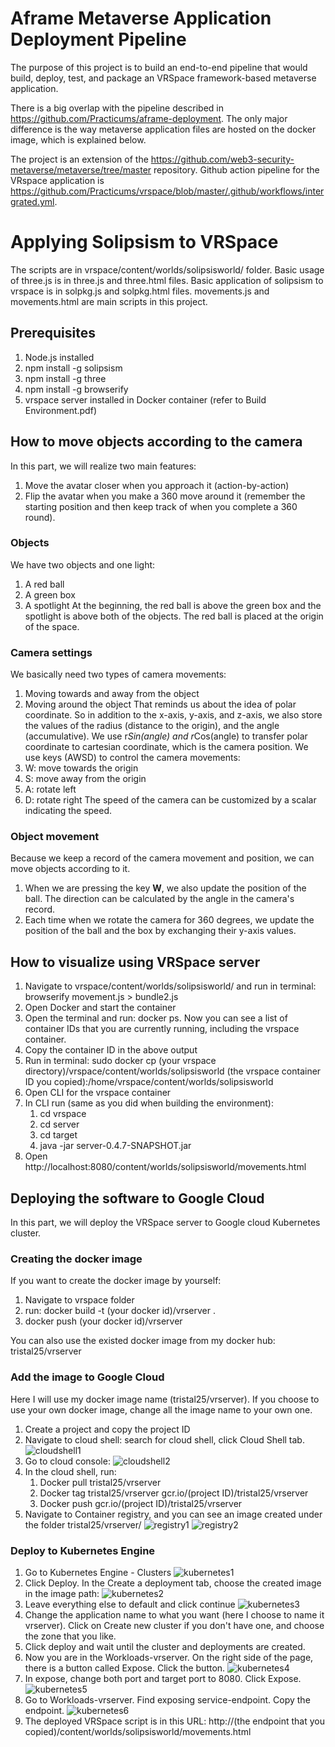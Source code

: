 
# Aframe Metaverse Application Deployment Pipeline

The purpose of this project is to build an end-to-end pipeline that would build, deploy, test, and package an VRSpace framework-based metaverse application. 

There is a big overlap with the pipeline described in https://github.com/Practicums/aframe-deployment. The only major difference is the way metaverse application files are hosted on the docker image, which is explained below. 

The project is an extension of the https://github.com/web3-security-metaverse/metaverse/tree/master repository. Github action pipeline for the VRspace application is https://github.com/Practicums/vrspace/blob/master/.github/workflows/intergrated.yml. 

# Applying Solipsism to VRSpace

The scripts are in vrspace/content/worlds/solipsisworld/ folder. Basic usage of three.js is in three.js and three.html files. Basic application of solipsism to vrspace is in solpkg.js and solpkg.html files. movements.js and movements.html are main scripts in this project. 

## Prerequisites

1. Node.js installed
2. npm install -g solipsism 
3. npm install -g three 
4. npm install -g browserify
5. vrspace server installed in Docker container (refer to Build Environment.pdf)

## How to move objects according to the camera

In this part, we will realize two main features:
1. Move the avatar closer when you approach it (action-by-action)
2. Flip the avatar when you make a 360 move around it (remember the starting position and then keep track of when you complete a 360 round).

### Objects

We have two objects and one light:
1. A red ball
2. A green box
3. A spotlight
At the beginning, the red ball is above the green box and the spotlight is above both of the objects. The red ball is placed at the origin of the space. 

### Camera settings

We basically need two types of camera movements: 
1. Moving towards and away from the object
2. Moving around the object
That reminds us about the idea of polar coordinate. So in addition to the x-axis, y-axis, and z-axis, we also store the values of the radius (distance to the origin), and the angle (accumulative). We use r*Sin(angle) and r*Cos(angle) to transfer polar coordinate to cartesian coordinate, which is the camera position. 
We use keys (AWSD) to control the camera movements:
1. W: move towards the origin
2. S: move away from the origin
3. A: rotate left
4. D: rotate right
The speed of the camera can be customized by a scalar indicating the speed. 

### Object movement

Because we keep a record of the camera movement and position, we can move objects according to it. 
1. When we are pressing the key __W__, we also update the position of the ball. The direction can be calculated by the angle in the camera's record. 
2. Each time when we rotate the camera for 360 degrees, we update the position of the ball and the box by exchanging their y-axis values. 

## How to visualize using VRSpace server

1. Navigate to vrspace/content/worlds/solipsisworld/ and run in terminal: browserify movement.js > bundle2.js
2. Open Docker and start the container
3. Open the terminal and run: docker ps. Now you can see a list of container IDs that you are currently running, including the vrspace container.
4. Copy the container ID in the above output
5. Run in terminal: sudo docker cp (your vrspace directory)/vrspace/content/worlds/solipsisworld (the vrspace container ID you copied):/home/vrspace/content/worlds/solipsisworld
6. Open CLI for the vrspace container
7. In CLI run (same as you did when building the environment):
   1. cd vrspace
   2. cd server
   3. cd target
   4. java -jar server-0.4.7-SNAPSHOT.jar
8. Open http://localhost:8080/content/worlds/solipsisworld/movements.html

## Deploying the software to Google Cloud
In this part, we will deploy the VRSpace server to Google cloud Kubernetes cluster. 

### Creating the docker image

If you want to create the docker image by yourself: 
1. Navigate to vrspace folder
2. run: docker build -t (your docker id)/vrserver .
3. docker push (your docker id)/vrserver

You can also use the existed docker image from my docker hub: tristal25/vrserver

### Add the image to Google Cloud

Here I will use my docker image name (tristal25/vrserver). If you choose to use your own docker image, change all the image name to your own one. 
1. Create a project and copy the project ID
2. Navigate to cloud shell: search for cloud shell, click Cloud Shell tab. 
   ![cloudshell1](doc/cloudshell1.png)
3. Go to cloud console:
   ![cloudshell2](doc/cloudshell2.png)
4. In the cloud shell, run:
   1. Docker pull tristal25/vrserver
   2. Docker tag tristal25/vrserver gcr.io/(project ID)/tristal25/vrserver
   3. Docker push gcr.io/(project ID)/tristal25/vrserver
5. Navigate to Container registry, and you can see an image created under the folder tristal25/vrserver/
   ![registry1](doc/registry1.png)
   ![registry2](doc/registry2.png)

### Deploy to Kubernetes Engine

1. Go to Kubernetes Engine - Clusters
   ![kubernetes1](doc/kubernetes1.png)
2. Click Deploy. In the Create a deployment tab, choose the created image in the image path:
   ![kubernetes2](doc/kubernetes2.png)
3. Leave everything else to default and click continue
   ![kubernetes3](doc/kubernetes3.png)
4. Change the application name to what you want (here I choose to name it vrserver). Click on Create new cluster if you don't have one, and choose the zone that you like. 
5. Click deploy and wait until the cluster and deployments are created. 
6. Now you are in the Workloads-vrserver. On the right side of the page, there is a button called Expose. Click the button. 
   ![kubernetes4](doc/kubernetes4.png)
7. In expose, change both port and target port to 8080. Click Expose. 
   ![kubernetes5](doc/kubernetes5.png)
8. Go to Workloads-vrserver. Find exposing service-endpoint. Copy the endpoint. 
   ![kubernetes6](doc/kubernetes6.png)
9. The deployed VRSpace script is in this URL: http://(the endpoint that you copied)/content/worlds/solipsisworld/movements.html
